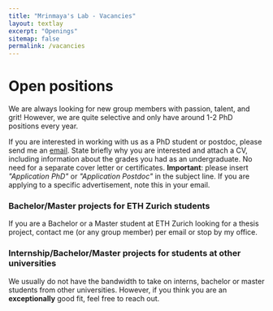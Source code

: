 ```yaml
---
title: "Mrinmaya's Lab - Vacancies"
layout: textlay
excerpt: "Openings"
sitemap: false
permalink: /vacancies
---
```


# Open positions


We are always looking for new group members with passion, talent, and grit! However, we are quite selective and only have around 1-2 PhD positions every year.

If you are interested in working with us as a PhD student or postdoc, please send me an [email](mailto:milan.allan@gmail.com). State briefly why you are interested and attach a CV, including information about the grades you had as an undergraduate. No need for a separate cover letter or certificates. **Important**: please insert _"Application PhD"_ or _"Application Postdoc"_ in the subject line. If you are applying to a specific advertisement, note this in your email.



### Bachelor/Master projects for ETH Zurich students
If you are a Bachelor or a Master student at ETH Zurich looking for a thesis project, contact me (or any group member) per email or stop by my office.

### Internship/Bachelor/Master projects for students at other universities
We usually do not have the bandwidth to take on interns, bachelor or master students from other universities. However, if you think you are an **exceptionally** good fit, feel free to reach out.
